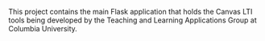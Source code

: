 This project contains the main Flask application that holds the Canvas LTI tools
being developed by the Teaching and Learning Applications Group at Columbia University.